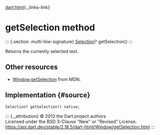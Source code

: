 [dart:html](../../dart-html/dart-html-library){._links-link}

getSelection method
===================

::: {.section .multi-line-signature}
[Selection](../selection-class)? getSelection()
:::

Returns the currently selected text.

Other resources
---------------

-   [Window.getSelection](https://developer.mozilla.org/en-US/docs/Web/API/Window.getSelection)
    from MDN.

Implementation {#source}
--------------

``` {.language-dart data-language="dart"}
Selection? getSelection() native;
```

::: {._attribution}
© 2012 the Dart project authors\
Licensed under the BSD 3-Clause \"New\" or \"Revised\" License.\
<https://api.dart.dev/stable/2.18.5/dart-html/Window/getSelection.html>
:::

